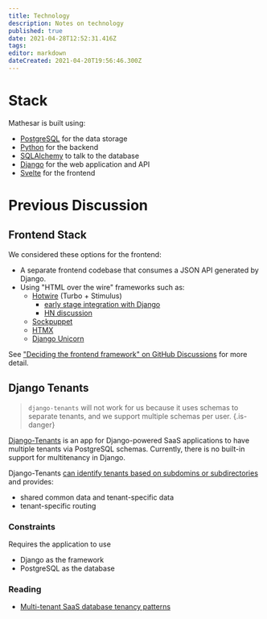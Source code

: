 ```yaml
---
title: Technology
description: Notes on technology
published: true
date: 2021-04-28T12:52:31.416Z
tags: 
editor: markdown
dateCreated: 2021-04-20T19:56:46.300Z
---
```


# Stack
Mathesar is built using:

- [PostgreSQL](https://www.postgresql.org/) for the data storage
- [Python](https://www.python.org/) for the backend
- [SQLAlchemy](https://www.sqlalchemy.org/) to talk to the database
- [Django](https://www.djangoproject.com/) for the web application and API 
- [Svelte](https://svelte.dev/) for the frontend

# Previous Discussion

## Frontend Stack
We considered these options for the frontend:
- A separate frontend codebase that consumes a JSON API generated by Django.
- Using "HTML over the wire" frameworks such as:
	- [Hotwire](https://hotwire.dev/) (Turbo + Stimulus)
		- [early stage integration with Django](https://github.com/hotwire-django/turbo-django)
		- [HN discussion](https://news.ycombinator.com/item?id=23330881)
	- [Sockpuppet](https://github.com/jonathan-s/django-sockpuppet)
	- [HTMX](https://htmx.org/)
	- [Django Unicorn](https://www.django-unicorn.com/)

See ["Deciding the frontend framework" on GitHub Discussions](https://github.com/centerofci/mathesar/discussions/55) for more detail.

## Django Tenants

> `django-tenants` will not work for us because it uses schemas to separate tenants, and we support multiple schemas per user.
{.is-danger}

[Django-Tenants](https://django-tenants.readthedocs.io) is an app for Django-powered SaaS applications to have multiple tenants via PostgreSQL schemas. Currently, there is no built-in support for multitenancy in Django.

Django-Tenants [can identify tenants based on subdomins or subdirectories](https://django-tenants.readthedocs.io/en/latest/install.html#sub-folder-support) and provides:
- shared common data and tenant-specific data
- tenant-specific routing

### Constraints
Requires the application to use
- Django as the framework
- PostgreSQL as the database

### Reading
- [Multi-tenant SaaS database tenancy patterns](https://docs.microsoft.com/en-us/azure/azure-sql/database/saas-tenancy-app-design-patterns)